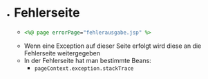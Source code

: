 - # Fehlerseite
	- ```jsp
	  <%@ page errorPage="fehlerausgabe.jsp" %>
	  ```
	- Wenn eine Exception auf dieser Seite erfolgt wird diese an die Fehlerseite weitergegeben
	- In der Fehlerseite hat man bestimmte Beans:
		- `pageContext.exception.stackTrace`